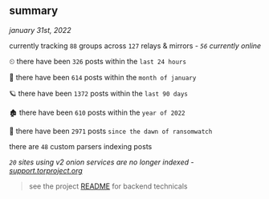 
## summary
_january 31st, 2022_

currently tracking `88` groups across `127` relays & mirrors - _`56` currently online_

⏲ there have been `326` posts within the `last 24 hours`

🦈 there have been `614` posts within the `month of january`

🪐 there have been `1372` posts within the `last 90 days`

🏚 there have been `610` posts within the `year of 2022`

🦕 there have been `2971` posts `since the dawn of ransomwatch`

there are `48` custom parsers indexing posts

_`20` sites using v2 onion services are no longer indexed - [support.torproject.org](https://support.torproject.org/onionservices/v2-deprecation/)_

> see the project [README](https://github.com/thetanz/ransomwatch#ransomwatch--) for backend technicals
